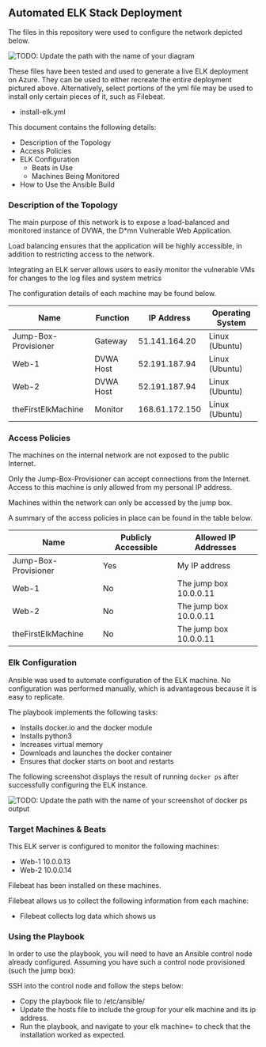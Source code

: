 ## Automated ELK Stack Deployment

The files in this repository were used to configure the network depicted below.

![TODO: Update the path with the name of your diagram](Images/diagram_filename.png)

These files have been tested and used to generate a live ELK deployment on Azure. They can be used to either recreate the entire deployment pictured above. Alternatively, select portions of the yml file may be used to install only certain pieces of it, such as Filebeat.

  - install-elk.yml

This document contains the following details:
- Description of the Topology
- Access Policies
- ELK Configuration
  - Beats in Use
  - Machines Being Monitored
- How to Use the Ansible Build


### Description of the Topology

The main purpose of this network is to expose a load-balanced and monitored instance of DVWA, the D*mn Vulnerable Web Application.

Load balancing ensures that the application will be highly accessible, in addition to restricting access to the network.

Integrating an ELK server allows users to easily monitor the vulnerable VMs for changes to the log files and system metrics

The configuration details of each machine may be found below.

| Name     | Function | IP Address | Operating System |
|----------|----------|------------|------------------|
| Jump-Box-Provisioner | Gateway  | 51.141.164.20 | Linux (Ubuntu) |
| Web-1    | DVWA Host | 52.191.187.94 | Linux (Ubuntu) |
| Web-2    | DVWA Host | 52.191.187.94 | Linux (Ubuntu) |
| theFirstElkMachine | Monitor | 168.61.172.150 | Linux (Ubuntu) |

### Access Policies

The machines on the internal network are not exposed to the public Internet. 

Only the Jump-Box-Provisioner can accept connections from the Internet. Access to this machine is only allowed from my personal IP address.

Machines within the network can only be accessed by the jump box.

A summary of the access policies in place can be found in the table below.

| Name     | Publicly Accessible | Allowed IP Addresses |
|----------|---------------------|----------------------|
| Jump-Box-Provisioner | Yes     |    My IP address     |
| Web-1    |         No          | The jump box 10.0.0.11 |
| Web-2    |         No          | The jump box 10.0.0.11 |
| theFirstElkMachine | No        | The jump box 10.0.0.11 |

### Elk Configuration

Ansible was used to automate configuration of the ELK machine. No configuration was performed manually, which is advantageous because it is easy to replicate.

The playbook implements the following tasks:
- Installs docker.io and the docker module
- Installs python3
- Increases virtual memory
- Downloads and launches the docker container
- Ensures that docker starts on boot and restarts

The following screenshot displays the result of running `docker ps` after successfully configuring the ELK instance.

![TODO: Update the path with the name of your screenshot of docker ps output](Images/docker_ps_output.png)

### Target Machines & Beats
This ELK server is configured to monitor the following machines:
- Web-1 10.0.0.13
- Web-2 10.0.0.14

Filebeat has been installed on these machines.

Filebeat allows us to collect the following information from each machine:
- Filebeat collects log data which shows us 

### Using the Playbook
In order to use the playbook, you will need to have an Ansible control node already configured. Assuming you have such a control node provisioned (such the jump box): 

SSH into the control node and follow the steps below:
- Copy the playbook file to /etc/ansible/
- Update the hosts file to include the group for your elk machine and its ip address.
- Run the playbook, and navigate to your elk machine= to check that the installation worked as expected.
